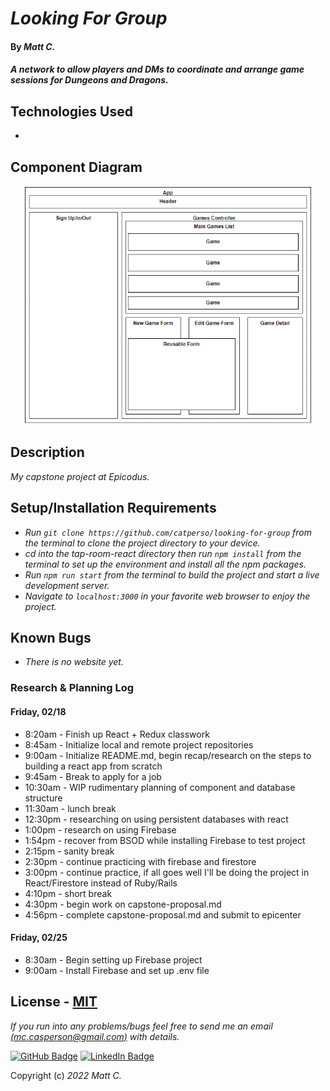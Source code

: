 # _Looking For Group_

#### By _**Matt C.**_

#### _A network to allow players and DMs to coordinate and arrange game sessions for Dungeons and Dragons._

## Technologies Used

* 

## Component Diagram

<p align="center">
<img src="src/img/component-diagram.png" height="382px">
</p>

## Description

_My capstone project at Epicodus._

## Setup/Installation Requirements

* _Run `git clone https://github.com/catperso/looking-for-group` from the terminal to clone the project directory to your device._
* _cd into the tap-room-react directory then run `npm install` from the terminal to set up the environment and install all the npm packages._
* _Run `npm run start` from the terminal to build the project and start a live development server._
* _Navigate to `localhost:3000` in your favorite web browser to enjoy the project._

## Known Bugs

* _There is no website yet._

### Research & Planning Log
#### Friday, 02/18
* 8:20am - Finish up React + Redux classwork
* 8:45am - Initialize local and remote project repositories
* 9:00am - Initialize README.md, begin recap/research on the steps to building a react app from scratch
* 9:45am - Break to apply for a job
* 10:30am - WIP rudimentary planning of component and database structure
* 11:30am - lunch break
* 12:30pm - researching on using persistent databases with react
* 1:00pm - research on using Firebase
* 1:54pm - recover from BSOD while installing Firebase to test project
* 2:15pm - sanity break
* 2:30pm - continue practicing with firebase and firestore
* 3:00pm - continue practice, if all goes well I'll be doing the project in React/Firestore instead of Ruby/Rails
* 4:10pm - short break
* 4:30pm - begin work on capstone-proposal.md
* 4:56pm - complete capstone-proposal.md and submit to epicenter
#### Friday, 02/25
* 8:30am - Begin setting up Firebase project
* 9:00am - Install Firebase and set up .env file

## License - [MIT](https://opensource.org/licenses/MIT)

_If you run into any problems/bugs feel free to send me an email [(mc.casperson@gmail.com)](mailto:mc.casperson@gmail.com) with details._

[![GitHub Badge](https://img.shields.io/badge/GitHub-100000?style=for-the-badge&logo=github&logoColor=white)](https://github.com/catperso)
[![LinkedIn Badge](https://img.shields.io/badge/LinkedIn-0077B5?style=for-the-badge&logo=linkedin&logoColor=white)](https://www.linkedin.com/in/matthew-casperson/)

Copyright (c) _2022_ _Matt C._